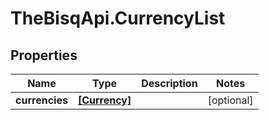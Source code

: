 # TheBisqApi.CurrencyList

## Properties
Name | Type | Description | Notes
------------ | ------------- | ------------- | -------------
**currencies** | [**[Currency]**](Currency.md) |  | [optional] 


